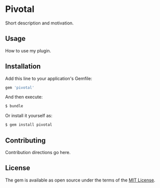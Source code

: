 # Pivotal
Short description and motivation.

## Usage
How to use my plugin.

## Installation
Add this line to your application's Gemfile:

```ruby
gem 'pivotal'
```

And then execute:
```bash
$ bundle
```

Or install it yourself as:
```bash
$ gem install pivotal
```

## Contributing
Contribution directions go here.

## License
The gem is available as open source under the terms of the [MIT License](https://opensource.org/licenses/MIT).
